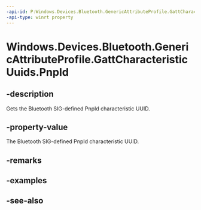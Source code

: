 ```yaml
---
-api-id: P:Windows.Devices.Bluetooth.GenericAttributeProfile.GattCharacteristicUuids.PnpId
-api-type: winrt property
---
```


<!-- Property syntax
public System.Guid PnpId { get; }
-->

# Windows.Devices.Bluetooth.GenericAttributeProfile.GattCharacteristicUuids.PnpId

## -description
Gets the Bluetooth SIG-defined PnpId characteristic UUID.

## -property-value
The Bluetooth SIG-defined PnpId characteristic UUID.

## -remarks

## -examples

## -see-also
